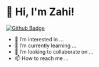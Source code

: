 # 👋 Hi, I'm Zahi!

[![Github Badge](https://img.shields.io/badge/-Github-000?style=flat-square&logo=Github&logoColor=white&link=https://github.com/zahiomago)](https://github.com/zahiomago)


- 👀 I’m interested in ...
- 🌱 I’m currently learning ...
- 💞️ I’m looking to collaborate on ...
- 📫 How to reach me ...

<!---
zahiomago/zahiomago is a ✨ special ✨ repository because its `README.md` (this file) appears on your GitHub profile.
You can click the Preview link to take a look at your changes.
--->
